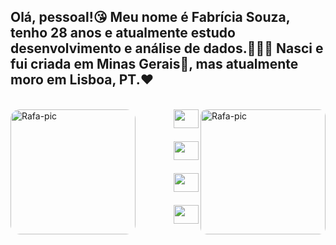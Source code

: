 ## Olá, pessoal!😘 Meu nome é Fabrícia Souza, tenho 28 anos e atualmente estudo desenvolvimento e análise de dados.👩🏾‍💻 Nasci e fui criada em Minas Gerais🧀, mas atualmente moro em Lisboa, PT.❤️


<div style="display: inline_block"><br>
  <img align="right" alt="Rafa-pic" height="200" style="border-radius:10px;" src="https://img.freepik.com/vetores-gratis/menina-feliz-com-borboleta_1450-103.jpg?w=740&t=st=1675815308~exp=1675815908~hmac=8b1ce0b50ea0f19c235d2da1c50c6ad22fd456fa0f5ebe10d3b123d3f2d7eb4e">
  <img align="left" alt="Rafa-pic" height="200" style="border-radius:15px;" src="https://i.pinimg.com/originals/e3/0b/48/e30b4852721762c59e698152dc004e27.jpg">
</div>


<div>
  <a href="https://www.instagram.com/rafa_vitroda/" target="_blank"><img align="right" src="https://cdn-icons-png.flaticon.com/512/174/174855.png" target="_blank" height="30" width="40" </a> <br> <br> <br>
  <a href = "mailto:fabriciasouza.pt@gmail.com"><img align="right" src="https://cdn-icons-png.flaticon.com/512/5968/5968534.png" alvo ="_blank" height="30" width="40"></a> <br> <br> <br>
  <a href="https://www.linkedin.com/in/fabr%C3%ADcia-rafaella-de-souza/" target="_blank"><img align="right" src="https://cdn-icons-png.flaticon.com/512/2504/2504923.png" target="_blank" height="30" width="40"></a> <br> <br> <br>
    <a href="https://wa.me/+351925159045" target="_blank"><img align="right" src="https://cdn-icons-png.flaticon.com/512/5968/5968841.png"height="30" width="40"></a>

  
</div>

  
